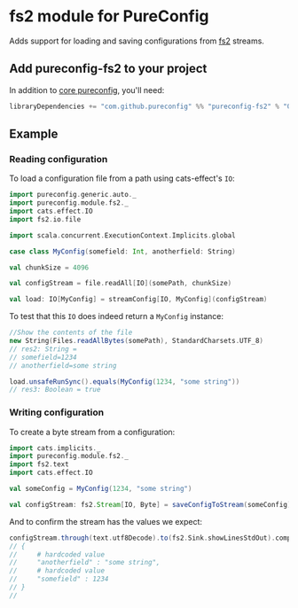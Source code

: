 # fs2 module for PureConfig

Adds support for loading and saving configurations from [fs2](https://github.com/functional-streams-for-scala/fs2) streams.

## Add pureconfig-fs2 to your project

In addition to [core pureconfig](https://github.com/pureconfig/pureconfig), you'll need:

```scala
libraryDependencies += "com.github.pureconfig" %% "pureconfig-fs2" % "0.9.2"
```

## Example
### Reading configuration

To load a configuration file from a path using cats-effect's `IO`:




```scala
import pureconfig.generic.auto._
import pureconfig.module.fs2._
import cats.effect.IO
import fs2.io.file

import scala.concurrent.ExecutionContext.Implicits.global

case class MyConfig(somefield: Int, anotherfield: String)

val chunkSize = 4096

val configStream = file.readAll[IO](somePath, chunkSize)

val load: IO[MyConfig] = streamConfig[IO, MyConfig](configStream)
```

To test that this `IO` does indeed return a `MyConfig` instance:
```scala
//Show the contents of the file
new String(Files.readAllBytes(somePath), StandardCharsets.UTF_8)
// res2: String =
// somefield=1234
// anotherfield=some string

load.unsafeRunSync().equals(MyConfig(1234, "some string"))
// res3: Boolean = true
```

### Writing configuration

To create a byte stream from a configuration:

```scala
import cats.implicits._
import pureconfig.module.fs2._
import fs2.text
import cats.effect.IO

val someConfig = MyConfig(1234, "some string")

val configStream: fs2.Stream[IO, Byte] = saveConfigToStream(someConfig)
```

And to confirm the stream has the values we expect:

```scala
configStream.through(text.utf8Decode).to(fs2.Sink.showLinesStdOut).compile.drain.unsafeRunSync
// {
//     # hardcoded value
//     "anotherfield" : "some string",
//     # hardcoded value
//     "somefield" : 1234
// }
// 
```
